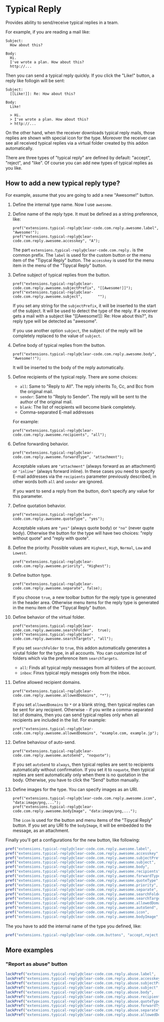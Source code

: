 # Typical Reply

Provides ability to send/receive typical replies in a team.

For example, if you are reading a mail like:

    Subject:
      How about this?
    
    Body:
      Hi.
      I've wrote a plan. How about this?
      http://...

Then you can send a typical reply quickly.
If you click the "Like!" button, a reply like follogin will be sent:

    Subject:
      [[Like!]]: Re: How about this?
    
    Body:
      Like!
      
      > Hi.
      > I've wrote a plan. How about this?
      > http://...

On the other hand, when the receiver downloads typical reply mails, those replies are shown with special icon for the type.
Moreover the receiver can see all received typical replies via a virtual folder created by this addon automatically.

There are three types of "typical reply" are defined by default: "accept", "reject", and "like".
Of course you can add new types of typical replies as you like.


## How to add a new typical reply type?

For example, assume that you are going to add a new "Awesome!" button.

 1. Define the internal type name. Now I use `awesome`.
 2. Define name of the reply type. It must be defined as a string preference, like:
    
        pref("extensions.typical-reply@clear-code.com.reply.awesome.label",     "Awesome!");
        pref("extensions.typical-reply@clear-code.com.reply.awesome.accesskey", "A");
    
    The part `extensions.typical-reply@clear-code.com.reply.` is the common prefix.
    The `label` is used for the custom button or the menu item of the "Tipycal Reply" button.
    The `accesskey` is used for the menu item in the menu of the "Tipycal Reply" button.
 3. Define subject of typical replies from the button.
    
        pref("extensions.typical-reply@clear-code.com.reply.awesome.subjectPrefix", "[[Awesome!]]");
        pref("extensions.typical-reply@clear-code.com.reply.awesome.subject",       "");
    
    If you set any string for the `subjectPrefix`, it will be inserted to the start of the subject.
    It will be used to detect the type of the reply.
    If a receiver gets a mail with a subject like "[[Awesome!]]: Re: How about this?", its reply type will be detected as "awesome".
    
    If you use another option `subject`, the subject of the reply will be completely replaced to the value of `subject`.
 4. Define body of typical replies from the button.
    
        pref("extensions.typical-reply@clear-code.com.reply.awesome.body", "Awesome!!");
    
    It will be inserted to the body of the reply automatically.
 5. Define recipients of the typical reply.
    There are some choices:
    
    * `all`: Same to "Reply to All". The reply inherits To, Cc, and Bcc from the original mail.
    * `sender`: Same to "Reply to Sender". The reply will be sent to the author of the original mail.
    * `blank`: The list of recipients will become blank completely.
    * Comma-separated E-mail addresses
    
    For example:
     
        pref("extensions.typical-reply@clear-code.com.reply.awesome.recipients", "all");
    
 6. Define forwarding behavior.
     
        pref("extensions.typical-reply@clear-code.com.reply.awesome.forwardType", "attachment");
    
    Acceptable values are `"attachment"` (always forward as an attachment) or `"inline"` (always forward inline). In these cases you need to specify E-mail addresses via the `recipients` parameter previously described, in other words both `all` and `sender` are ignored.
    
    If you want to send a reply from the button, don't specify any value for this parameter.
 7. Define quotation behavior.
     
        pref("extensions.typical-reply@clear-code.com.reply.awesome.quoteType", "yes");
    
    Acceptable values are `"yes"` (always quote body) or `"no"` (never qupte body). Otherwise the button for the type will have two choices: "reply without quote" and "reply with quote".
 8. Define the priority.
    Possible values are `Highest`, `High`, `Normal`, `Low` and `Lowest`.
     
        pref("extensions.typical-reply@clear-code.com.reply.awesome.priority", "Highest");
    
 9. Define button type.
    
        pref("extensions.typical-reply@clear-code.com.reply.awesome.separate", false);
    
    If you choose `true`, a new toolbar button for the reply type is generated in the header area.
    Otherwise menu items for the reply type is generated in the menu item of the "Tipycal Reply" button.
 10. Define behavior of the virtual folder.
     
         pref("extensions.typical-reply@clear-code.com.reply.awesome.searchFolder",  true);
         pref("extensions.typical-reply@clear-code.com.reply.awesome.searchTargets", "all");
    
     If you set `searchFolder` to `true`, this addon automatically generates a virutal folder for the type, in all accounts.
     You can customize list of folders which via the preference item `searchTargets`.
     
     * `all`: Finds all typical reply messages from all folders of the account.
     * `inbox`: Finxs typical reply messges only from the inbox.
     
 11. Define allowed recipient domains.
     
         pref("extensions.typical-reply@clear-code.com.reply.awesome.allowedDomains", "*");
     
     If you set `allowedDomains` to `*` or a blank string, then typical replies can be sent
     for any recipient.
     Otherwise - if you write a comma-separated list of domains, then you can send typical replies
     only when all recipients are included in the list. For example:
     
         pref("extensions.typical-reply@clear-code.com.reply.awesome.allowedDomains", "example.com, example.jp");
     
 12. Define behaviour of auto-send.
     
         pref("extensions.typical-reply@clear-code.com.reply.awesome.autoSend", "noquote");
     
     If you set `autoSend` to `always`, then typical replies are sent to recipients automatically
     without confirmation. If you set it to `noquote`, then typical replies are sent automatically
     only when there is no quotation in the body. Otherwise, you have to click the "Send" button
     manually.
 13. Define images for the type.
     You can specify images as an URI.
     
         pref("extensions.typical-reply@clear-code.com.reply.awesome.icon",      "data:image/png,...");
         pref("extensions.typical-reply@clear-code.com.reply.awesome.bodyImage", "data:image/png,...");
     
     The `icon` is used for the button and menu items of the "Tipycal Reply" button.
     If you set any URI fo the `bodyImage`, it will be embedded to the message, as an attachment.

Finally you'll get a configurations for the new button, like following:

```javascript
pref("extensions.typical-reply@clear-code.com.reply.awesome.label",         "Awesome!");
pref("extensions.typical-reply@clear-code.com.reply.awesome.accesskey",     "L");
pref("extensions.typical-reply@clear-code.com.reply.awesome.subjectPrefix", "[[!Awesome]]");
pref("extensions.typical-reply@clear-code.com.reply.awesome.subject",       "");
pref("extensions.typical-reply@clear-code.com.reply.awesome.body",          "Awesome!");
pref("extensions.typical-reply@clear-code.com.reply.awesome.recipients",    "all");
pref("extensions.typical-reply@clear-code.com.reply.awesome.forwardType",   "");
pref("extensions.typical-reply@clear-code.com.reply.awesome.quoteType",     "");
pref("extensions.typical-reply@clear-code.com.reply.awesome.priority",      "");
pref("extensions.typical-reply@clear-code.com.reply.awesome.separate",      false);
pref("extensions.typical-reply@clear-code.com.reply.awesome.searchFolder",  true);
pref("extensions.typical-reply@clear-code.com.reply.awesome.searchTargets", "all");
pref("extensions.typical-reply@clear-code.com.reply.awesome.allowedDomains", "*");
pref("extensions.typical-reply@clear-code.com.reply.awesome.autoSend",      "noquote");
pref("extensions.typical-reply@clear-code.com.reply.awesome.icon",          "data:image/png,...(awesome.png)...");
pref("extensions.typical-reply@clear-code.com.reply.awesome.bodyImage",     "data:image/png,...(awesome.png)...");
```

The you have to add the internal name of the type you defined, like:

```javascript
pref("extensions.typical-reply@clear-code.com.buttons", "accept,reject,like,awesome");
```

## More examples

### "Report as abuse" button

```javascript
lockPref("extensions.typical-reply@clear-code.com.reply.abuse.label",          "Report as Abuse Mail");
lockPref("extensions.typical-reply@clear-code.com.reply.abuse.accesskey",      "R");
lockPref("extensions.typical-reply@clear-code.com.reply.abuse.subjectPrefix",  "[[Abuse]]");
lockPref("extensions.typical-reply@clear-code.com.reply.abuse.subject",        "");
lockPref("extensions.typical-reply@clear-code.com.reply.abuse.body",           "This is an abuse mail.");
lockPref("extensions.typical-reply@clear-code.com.reply.abuse.recipients",     "report-abuse@example.com");
lockPref("extensions.typical-reply@clear-code.com.reply.abuse.quoteType",      "no");
lockPref("extensions.typical-reply@clear-code.com.reply.abuse.forwardType",    "attachment");
lockPref("extensions.typical-reply@clear-code.com.reply.abuse.separate",       true);
lockPref("extensions.typical-reply@clear-code.com.reply.abuse.allowedDomains", "*");
```
